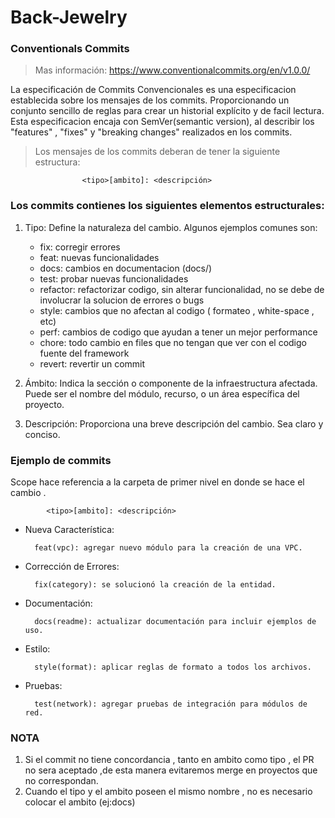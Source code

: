 # Back-Jewelry

### Conventionals Commits

> Mas información: https://www.conventionalcommits.org/en/v1.0.0/

La especificación de Commits Convencionales es una especificacion establecida sobre los mensajes de los commits. Proporcionando un conjunto sencillo de reglas para crear un historial explícito y de facil lectura. Esta especificacion encaja con SemVer(semantic version), al describir los "features" , "fixes" y "breaking changes" realizados en los commits.

> Los mensajes de los commits deberan de tener la siguiente estructura:

    				<tipo>[ambito]: <descripción>

### Los commits contienes los siguientes elementos estructurales:

1. Tipo: Define la naturaleza del cambio. Algunos ejemplos comunes son:

   - fix: corregir errores
   - feat: nuevas funcionalidades
   - docs: cambios en documentacion (docs/)
   - test: probar nuevas funcionalidades
   - refactor: refactorizar codigo, sin alterar funcionalidad, no se debe de involucrar la solucion de errores o bugs
   - style: cambios que no afectan al codigo ( formateo , white-space , etc)
   - perf: cambios de codigo que ayudan a tener un mejor performance
   - chore: todo cambio en files que no tengan que ver con el codigo fuente del framework
   - revert: revertir un commit

2. Ámbito:
   Indica la sección o componente de la infraestructura afectada. Puede ser el nombre del módulo, recurso, o un área específica del proyecto.
3. Descripción:
   Proporciona una breve descripción del cambio. Sea claro y conciso.

### Ejemplo de commits

Scope hace referencia a la carpeta de primer nivel en donde se hace el cambio .

    	    <tipo>[ambito]: <descripción>

- Nueva Característica:

        feat(vpc): agregar nuevo módulo para la creación de una VPC.

- Corrección de Errores:

        fix(category): se solucionó la creación de la entidad.

- Documentación:

        docs(readme): actualizar documentación para incluir ejemplos de uso.

- Estilo:

        style(format): aplicar reglas de formato a todos los archivos.

- Pruebas:

        test(network): agregar pruebas de integración para módulos de red.

### NOTA

1. Si el commit no tiene concordancia , tanto en ambito como tipo , el PR no sera aceptado ,de esta manera evitaremos merge en proyectos que no correspondan.
2. Cuando el tipo y el ambito poseen el mismo nombre , no es necesario colocar el ambito (ej:docs)
